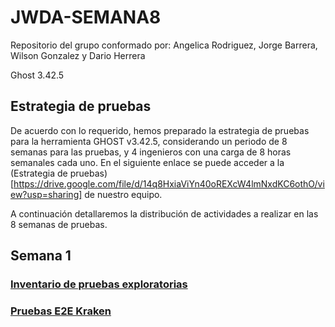 # JWDA-SEMANA8

Repositorio del grupo conformado por: Angelica Rodriguez, Jorge Barrera, Wilson Gonzalez y Dario Herrera

Ghost 3.42.5

## Estrategia de pruebas

De acuerdo con lo requerido, hemos preparado la estrategia de pruebas para la herramienta GHOST v3.42.5, considerando un periodo de 8 semanas para las pruebas, y 4 ingenieros con una carga de 8 horas semanales cada uno. En el siguiente enlace se puede acceder a la (Estrategia de pruebas)[https://drive.google.com/file/d/14q8HxiaViYn40oREXcW4lmNxdKC6othO/view?usp=sharing] de nuestro equipo.

A continuación detallaremos la distribución de actividades a realizar en las 8 semanas de pruebas.

## Semana 1

### [Inventario de pruebas exploratorias](https://uniandes-my.sharepoint.com/:x:/g/personal/d_herrerag_uniandes_edu_co/EchmpZbGTXdOkKtGqViiDvgBieczDyZ6d1mnLPSZLi9Nuw?e=l489rD)

### [Pruebas E2E Kraken](https://github.com/Dherrera54/JWDA-Semana8/tree/E2E_Kraken_Ghost3.42.5)
